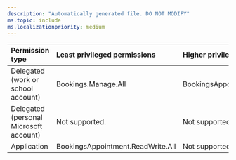 ```yaml
---
description: "Automatically generated file. DO NOT MODIFY"
ms.topic: include
ms.localizationpriority: medium
---
```


|Permission type|Least privileged permissions|Higher privileged permissions|
|:---|:---|:---|
|Delegated (work or school account)|Bookings.Manage.All|BookingsAppointment.ReadWrite.All|
|Delegated (personal Microsoft account)|Not supported.|Not supported.|
|Application|BookingsAppointment.ReadWrite.All|Not supported.|


